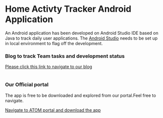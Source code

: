 <h1>Home Activty Tracker Android Application</h1>

An Android application has been developed on Android Studio IDE based on Java to track daily user applications. The [Android Studio](https://developer.android.com/studio) needs to be set up in local environment to flag off the development.

### Blog to track Team tasks and development status

<a href="https://dbse-teaching.github.io/isee2018-ATOM//">Please click this link to navigate to our blog </a>
<br>
<br>

### Our Official portal

The app is free to be downloaded and explored from our portal.Feel free to navigate.

<a href="https://anushamathw.wixsite.com/atom/download-symbiote">Navigate to ATOM portal and download the app </a>
